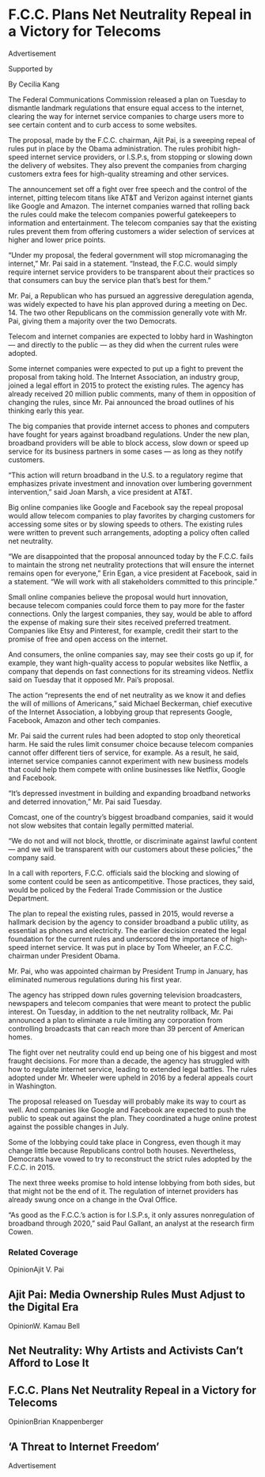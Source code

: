 F.C.C. Plans Net Neutrality Repeal in a Victory for Telecoms
============================================================

Advertisement

Supported by

By Cecilia Kang

The Federal Communications Commission released a plan on Tuesday to dismantle landmark regulations that ensure equal access to the internet, clearing the way for internet service companies to charge users more to see certain content and to curb access to some websites.

The proposal, made by the F.C.C. chairman, Ajit Pai, is a sweeping repeal of rules put in place by the Obama administration. The rules prohibit high-speed internet service providers, or I.S.P.s, from stopping or slowing down the delivery of websites. They also prevent the companies from charging customers extra fees for high-quality streaming and other services.

The announcement set off a fight over free speech and the control of the internet, pitting telecom titans like AT&T and Verizon against internet giants like Google and Amazon. The internet companies warned that rolling back the rules could make the telecom companies powerful gatekeepers to information and entertainment. The telecom companies say that the existing rules prevent them from offering customers a wider selection of services at higher and lower price points.

“Under my proposal, the federal government will stop micromanaging the internet,” Mr. Pai said in a statement. “Instead, the F.C.C. would simply require internet service providers to be transparent about their practices so that consumers can buy the service plan that’s best for them.”

Mr. Pai, a Republican who has pursued an aggressive deregulation agenda, was widely expected to have his plan approved during a meeting on Dec. 14. The two other Republicans on the commission generally vote with Mr. Pai, giving them a majority over the two Democrats.

Telecom and internet companies are expected to lobby hard in Washington — and directly to the public — as they did when the current rules were adopted.

Some internet companies were expected to put up a fight to prevent the proposal from taking hold. The Internet Association, an industry group, joined a legal effort in 2015 to protect the existing rules. The agency has already received 20 million public comments, many of them in opposition of changing the rules, since Mr. Pai announced the broad outlines of his thinking early this year.

The big companies that provide internet access to phones and computers have fought for years against broadband regulations. Under the new plan, broadband providers will be able to block access, slow down or speed up service for its business partners in some cases — as long as they notify customers.

“This action will return broadband in the U.S. to a regulatory regime that emphasizes private investment and innovation over lumbering government intervention,” said Joan Marsh, a vice president at AT&T.

Big online companies like Google and Facebook say the repeal proposal would allow telecom companies to play favorites by charging customers for accessing some sites or by slowing speeds to others. The existing rules were written to prevent such arrangements, adopting a policy often called net neutrality.

“We are disappointed that the proposal announced today by the F.C.C. fails to maintain the strong net neutrality protections that will ensure the internet remains open for everyone,” Erin Egan, a vice president at Facebook, said in a statement. “We will work with all stakeholders committed to this principle.”

Small online companies believe the proposal would hurt innovation, because telecom companies could force them to pay more for the faster connections. Only the largest companies, they say, would be able to afford the expense of making sure their sites received preferred treatment. Companies like Etsy and Pinterest, for example, credit their start to the promise of free and open access on the internet.

And consumers, the online companies say, may see their costs go up if, for example, they want high-quality access to popular websites like Netflix, a company that depends on fast connections for its streaming videos. Netflix said on Tuesday that it opposed Mr. Pai’s proposal.

The action “represents the end of net neutrality as we know it and defies the will of millions of Americans,” said Michael Beckerman, chief executive of the Internet Association, a lobbying group that represents Google, Facebook, Amazon and other tech companies.

Mr. Pai said the current rules had been adopted to stop only theoretical harm. He said the rules limit consumer choice because telecom companies cannot offer different tiers of service, for example. As a result, he said, internet service companies cannot experiment with new business models that could help them compete with online businesses like Netflix, Google and Facebook.

“It’s depressed investment in building and expanding broadband networks and deterred innovation,” Mr. Pai said Tuesday.

Comcast, one of the country’s biggest broadband companies, said it would not slow websites that contain legally permitted material.

“We do not and will not block, throttle, or discriminate against lawful content — and we will be transparent with our customers about these policies,” the company said.

In a call with reporters, F.C.C. officials said the blocking and slowing of some content could be seen as anticompetitive. Those practices, they said, would be policed by the Federal Trade Commission or the Justice Department.

The plan to repeal the existing rules, passed in 2015, would reverse a hallmark decision by the agency to consider broadband a public utility, as essential as phones and electricity. The earlier decision created the legal foundation for the current rules and underscored the importance of high-speed internet service. It was put in place by Tom Wheeler, an F.C.C. chairman under President Obama.

Mr. Pai, who was appointed chairman by President Trump in January, has eliminated numerous regulations during his first year.

The agency has stripped down rules governing television broadcasters, newspapers and telecom companies that were meant to protect the public interest. On Tuesday, in addition to the net neutrality rollback, Mr. Pai announced a plan to eliminate a rule limiting any corporation from controlling broadcasts that can reach more than 39 percent of American homes.

The fight over net neutrality could end up being one of his biggest and most fraught decisions. For more than a decade, the agency has struggled with how to regulate internet service, leading to extended legal battles. The rules adopted under Mr. Wheeler were upheld in 2016 by a federal appeals court in Washington.

The proposal released on Tuesday will probably make its way to court as well. And companies like Google and Facebook are expected to push the public to speak out against the plan. They coordinated a huge online protest against the possible changes in July.

Some of the lobbying could take place in Congress, even though it may change little because Republicans control both houses. Nevertheless, Democrats have vowed to try to reconstruct the strict rules adopted by the F.C.C. in 2015.

The next three weeks promise to hold intense lobbying from both sides, but that might not be the end of it. The regulation of internet providers has already swung once on a change in the Oval Office.

“As good as the F.C.C.’s action is for I.S.P.s, it only assures nonregulation of broadband through 2020,” said Paul Gallant, an analyst at the research firm Cowen.

### Related Coverage

OpinionAjit V. Pai

Ajit Pai: Media Ownership Rules Must Adjust to the Digital Era
--------------------------------------------------------------

OpinionW. Kamau Bell

Net Neutrality: Why Artists and Activists Can’t Afford to Lose It
-----------------------------------------------------------------



F.C.C. Plans Net Neutrality Repeal in a Victory for Telecoms
------------------------------------------------------------

OpinionBrian Knappenberger

‘A Threat to Internet Freedom’
------------------------------

Advertisement